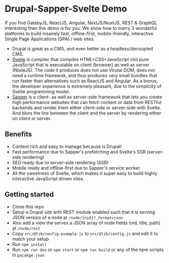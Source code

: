 # Drupal-Sapper-Svelte Demo

If you find GatsbyJS, ReactJS, Angular, NextJS/NuxtJS, REST & GraphQL
interesting then this demo is for you. We show how to marry 3 wonderful
platforms to build insanely fast, offline-first, mobile-friendly, interactive
Single Page Applications (SPA) / web sites.

- Drupal is great as a CMS, and even better as a headless/decoupled CMS.
- [Svelte](https://svelte.dev) is compiler that compiles HTML+CSS+JavaScript into pure JavaScript
  that is executable on client (browser) as well as server (NodeJS). The code
  it produces does not use Virutal DOM, does not need a runtime framewok, and
  thus produces very small bundles that run faster than alternatives such as
  ReactJS and Angular. As a bonus, the developer experience is extremely
  pleasant, due to the simplicity of Svelte programming model.
- [Sapper](https://sapper.svelte.dev) is a client- as well as server-side framework that lets you create
  high performance websites that can fetch content or data from RESTful
  backends and render them either client-side or server-side with Svelte. And
  blurs the line between the client and the server by rendering either on
  client or server.

## Benefits

- Content rich and easy to manage because is Drupal!
- Fast performance due to Sapper's prefetching and Svelte's SSR (server-side rendering)
- SEO ready due to server-side rendering (SSR)
- Mobile ready and offline-first due to Sapper's service worker.
- All the sweetness of Svelte, which makes it super easy to build highly interactive JavaScript driven sites.

## Getting started

- Clone this repo
- Setup a Drupal site with REST module enabled such that it is serving JSON version of a node at `/node/{nid}?_format=json`
- Also add a view the serves a JSON array of node fields (nid, title, path) at `/node/rest`
- Copy `src/@lib/config.example.js` to `src/@lib/config.js` and edit it to match your setup
- Run `npm install`
- Run `npm run dev` or `npm start` or `npm run build` or any of the npm scripts in `pacakge.json`